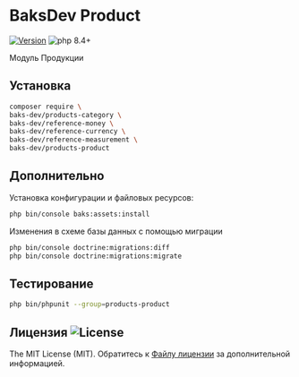 # BaksDev Product

[![Version](https://img.shields.io/badge/version-7.2.6-blue)](https://github.com/baks-dev/products-product/releases)
![php 8.4+](https://img.shields.io/badge/php-min%208.4-red.svg)

Модуль Продукции

## Установка

``` bash
composer require \
baks-dev/products-category \
baks-dev/reference-money \
baks-dev/reference-currency \
baks-dev/reference-measurement \
baks-dev/products-product
```

## Дополнительно

Установка конфигурации и файловых ресурсов:

``` bash
php bin/console baks:assets:install
```

Изменения в схеме базы данных с помощью миграции

``` bash
php bin/console doctrine:migrations:diff
php bin/console doctrine:migrations:migrate
```

## Тестирование

``` bash
php bin/phpunit --group=products-product
```

## Лицензия ![License](https://img.shields.io/badge/MIT-green)

The MIT License (MIT). Обратитесь к [Файлу лицензии](LICENSE.md) за дополнительной информацией.
